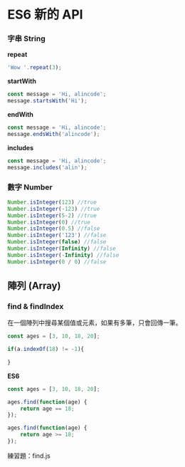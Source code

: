 # ES6 新的 API

### 字串 String

**repeat**

```js
'Wow '.repeat(3);
```

**startWith**

```js
const message = 'Hi, alincode';
message.startsWith('Hi');
```

**endWith**

```js
const message = 'Hi, alincode';
message.endsWith('alincode');
```

**includes**

```js
const message = 'Hi, alincode';
message.includes('alin');
```

<!--老方法是用 indexOf -->

### 數字 Number

```js
Number.isInteger(123) //true
Number.isInteger(-123) //true
Number.isInteger(5-2) //true
Number.isInteger(0) //true
Number.isInteger(0.5) //false
Number.isInteger('123') //false
Number.isInteger(false) //false
Number.isInteger(Infinity) //false
Number.isInteger(-Infinity) //false
Number.isInteger(0 / 0) //false
```

## 陣列 (Array)

### find & findIndex

在一個陣列中搜尋某個值或元素，如果有多筆，只會回傳一筆。

```js
const ages = [3, 10, 18, 20];

if(a.indexOf(18) != -1){
  
}
```

**ES6**

```js
const ages = [3, 10, 18, 20];

ages.find(function(age) {
    return age == 18;
});

ages.find(function(age) {
    return age >= 18; 
});
```

<!-- 18 18 -->

練習題：find.js


<!--
Object.assign 
-->